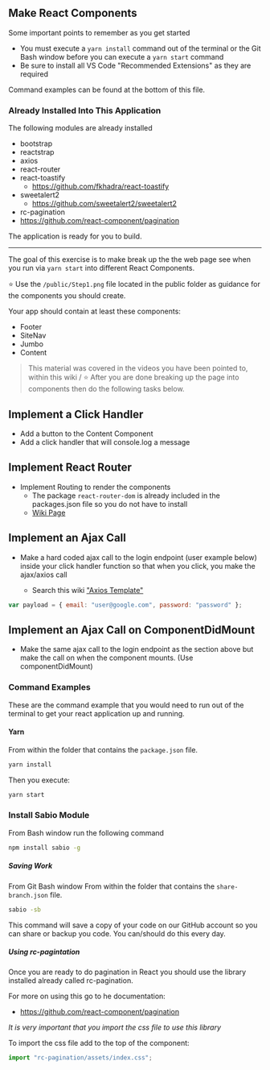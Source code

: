 ## Make React Components

Some important points to remember as you get started

-   You must execute a `yarn install` command out of the terminal or the Git Bash window before you can execute a `yarn start` command
-   Be sure to install all VS Code "Recommended Extensions" as they are required

Command examples can be found at the bottom of this file.

### Already Installed Into This Application

The following modules are already installed

-   bootstrap
-   reactstrap
-   axios
-   react-router
-   react-toastify
    -   https://github.com/fkhadra/react-toastify
-   sweetalert2
    -   https://github.com/sweetalert2/sweetalert2
-   rc-pagination
-   https://github.com/react-component/pagination

The application is ready for you to build.

---

The goal of this exercise is to make break up the the web page see when you run via `yarn start` into different React Components.

:star: Use the `/public/Step1.png` file located in the public folder as guidance for the components you should create.

Your app should contain at least these components:

-   Footer
-   SiteNav
-   Jumbo
-   Content

> This material was covered in the videos you have been pointed to, within this wiki
> /
> :star: After you are done breaking up the page into components then do the following tasks below.

## Implement a Click Handler

-   Add a button to the Content Component
-   Add a click handler that will console.log a message

## Implement React Router

-   Implement Routing to render the components
    -   The package `react-router-dom` is already included in the packages.json file so you do not have to install
    -   [Wiki Page](https://github.com/sabiocode/wiki/blob/2be205f2d3bd64867c8acaf6a4392c2172b45cb1/javascript/React/React-Router.md)

## Implement an Ajax Call

-   Make a hard coded ajax call to the login endpoint (user example below) inside your click handler function so that when you click, you make the ajax/axios call

    -   Search this wiki ["Axios Template"](https://github.com/sabiocode/wiki/blob/master/javascript/Axios)

```javascript
var payload = { email: "user@google.com", password: "password" };
```

## Implement an Ajax Call on ComponentDidMount

-   Make the same ajax call to the login endpoint as the section above but make the call on when the component mounts. (Use componentDidMount)

### Command Examples

These are the command example that you would need to run out of the terminal to get your react application up and running.

#### Yarn

From within the folder that contains the `package.json` file.

```bash
yarn install
```

Then you execute:

```bash
yarn start
```

### Install Sabio Module

From Bash window run the following command

```bash
npm install sabio -g
```

##### Saving Work

From Git Bash window
From within the folder that contains the `share-branch.json` file.

```bash
sabio -sb
```

This command will save a copy of your code on our GitHub account so you can share or backup you code. You can/should do this every day.

##### Using rc-pagintation

Once you are ready to do pagination in React you should use the library installed already called rc-pagination.

For more on using this go to he documentation:

-   https://github.com/react-component/pagination

_It is very important that you import the css file to use this library_

To import the css file add to the top of the component:

```javascript
import "rc-pagination/assets/index.css";
```
